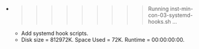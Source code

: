 * >>>>>>>>> Running inst-min-con-03-systemd-hooks.sh ...
  * Add systemd hook scripts.
  * Disk size = 812972K. Space Used = 72K. Runtime = 00:00:00:00.
